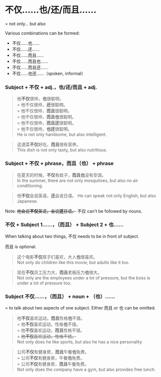 # 不仅……也/还/而且……

= not only… but also

Various combinations can be formed:

* 不仅……也……
* 不仅……还……
* 不仅……而且……
* 不仅……而且也……
* 不仅……而且还……
* 不仅……也还……（spoken, informal）

### Subject + 不仅 + adj.，也/还/而且 + adj.

> 他**不仅**很帅，**也**很聪明。  
= 他不仅很帅，**还**很聪明。  
= 他不仅很帅，**而且**很聪明。  
= 他不仅很帅，**而且也**很聪明。  
= 他不仅很帅，**而且还**很聪明。  
= 他不仅很帅，**也还**很聪明。  
He is not only handsome, but also intelligent.

> 这道菜**不仅**好吃，**而且**很有营养。  
This dish is not only tasty, but also nutritious.

### Subject + 不仅 + phrase，而且（也） + phrase

> 在夏天的时候，**不仅**有蚊子，**而且也**没有空调。  
In the summer, there are not only mosquitoes, but also no air conditioning.

> 他**不仅**会说英语，**还**会说日语。
He can speak not only English, but also Japanese.

Note: ~~他会说**不仅**英语，会说**还**日语。~~ 不仅 can't be followed by nouns.

### 不仅 + Subject 1……，（而且） + Subject 2 + 也……

When talking about two things, 不仅 needs to be in front of subject.

而且 is optional.

> 这个电影**不仅**孩子们喜欢，大人**也**很喜欢。  
Not only do children like this movie, but adults like it too.

> 现在**不仅**员工压力大，**而且**老板压力**也**很大。  
Not only are the employees under a lot of pressure, but the boss is under a lot of pressure too.

### Subject 不仅……，（而且） + noun + （也）……

= to talk about two aspects of one subject. Either 而且 or 也 can be omitted.

> 他**不仅**喜欢运动，**而且**性格**也**不错。  
= 他**不仅**喜欢运动，性格**也**不错。  
= 他**不仅**喜欢运动，**而且**性格不错。  
= ~~他**不仅**喜欢运动，性格不错。~~  
Not only does he like sports, but also he has a nice personality

> 公司**不仅**有健身房，**而且**午餐**也**免费。  
= 公司**不仅**有健身房，午餐**也**免费。  
= 公司**不仅**有健身房，**而且**午餐免费。  
Not only does the company have a gym, but also provides free lunch.